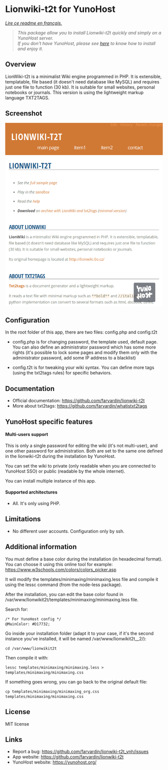 

# Lionwiki-t2t for YunoHost

 
*[Lire ce readme en français.](./README_fr.md)*

> *This package allow you to install Lionwiki-t2t quickly and simply on a YunoHost server.  
If you don't have YunoHost, please see [here](https://yunohost.org/#/install) to know how to install and enjoy it.*

## Overview

LionWiki-t2t is a minimalist Wiki engine programmed in PHP. It is extensible, templatable, file based (it doesn't need database like MySQL) and requires just one file to function (30 kb). It is suitable for small websites, personal notebooks or journals. This version is using the lightweight markup language TXT2TAGS.


## Screenshot

![](screenshot_lionwikit2t.png)


## Configuration

In the root folder of this app, there are two files: config.php and config.t2t

- config.php is for changing password, the template used, default page. You can also define an administrator password which has some more rights (it's possible to lock some pages and modify them only with the administrator password, add some IP address to a blacklist)

- config.t2t is for tweaking your wiki syntax. You can define more tags (using the txt2tags rules) for specific behaviors.


## Documentation

 * Official documentation: https://github.com/farvardin/lionwiki-t2t
 * More about txt2tags: https://github.com/farvardin/whatistxt2tags
 

## YunoHost specific features

#### Multi-users support

This is only a single password for editing the wiki (it's not multi-user), and one other password for administration. Both are set to the same one defined in the lionwiki-t2t during the installation by YunoHost.

You can set the wiki to private (only readable when you are connected to YunoHost SSO) or public (readable by the whole internet).

You can install multiple instance of this app.


#### Supported architectures

* All. It's only using PHP.


## Limitations

* No different user accounts. Configuration only by ssh.


## Additional information

You must define a base color during the installation (in hexadecimal format). You can choose it using this online tool for example: https://www.w3schools.com/colors/colors_picker.asp


It will modify the templates/minimaxing/minimaxing.less file and compile it using the lessc command (from the node-less package).

After the installation, you can edit the base color found in /var/www/lionwikit2t/templates/minimaxing/minimaxing.less file.

Search for:

```
/* For YunoHost config */
@MainColor: #D17732;
```

Go inside your installation folder (adapt it to your case, if it's the second instance you've installed, it will be named /var/www/lionwikit2t__2/):

```
cd /var/www/lionwikit2t
```


Then compile it with:

```
lessc templates/minimaxing/minimaxing.less > templates/minimaxing/minimaxing.css
```

If something goes wrong, you can go back to the original default file:

```
cp templates/minimaxing/minimaxing_org.css templates/minimaxing/minimaxing.css
```


## License

MIT license


## Links

 * Report a bug: https://github.com/farvardin/lionwiki-t2t_ynh/issues
 * App website: https://github.com/farvardin/lionwiki-t2t
 * YunoHost website: https://yunohost.org/

